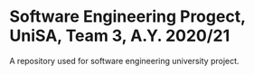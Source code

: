 # Software Engineering Progect, UniSA, Team 3, A.Y. 2020/21
A repository used for software engineering university project.
